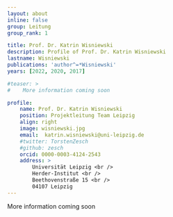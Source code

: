 ```yaml
---
layout: about
inline: false
group: Leitung
group_rank: 1

title: Prof. Dr. Katrin Wisniewski
description: Profile of Prof. Dr. Katrin Wisniewski
lastname: Wisniewski
publications: 'author^=*Wisniewski'
years: [2022, 2020, 2017]

#teaser: >
#    More information coming soon

profile:
    name: Prof. Dr. Katrin Wisniewski
    position: Projektleitung Team Leipzig
    align: right
    image: wisniewski.jpg
    email:  katrin.wisniewski@uni-leipzig.de
    #twitter: TorstenZesch
    #github: zesch
    orcid: 0000-0003-4124-2543
    address: >
        Universität Leipzig <br />
        Herder-Institut <br />
        Beethovenstraße 15 <br />
        04107 Leipzig
---
```


More information coming soon
